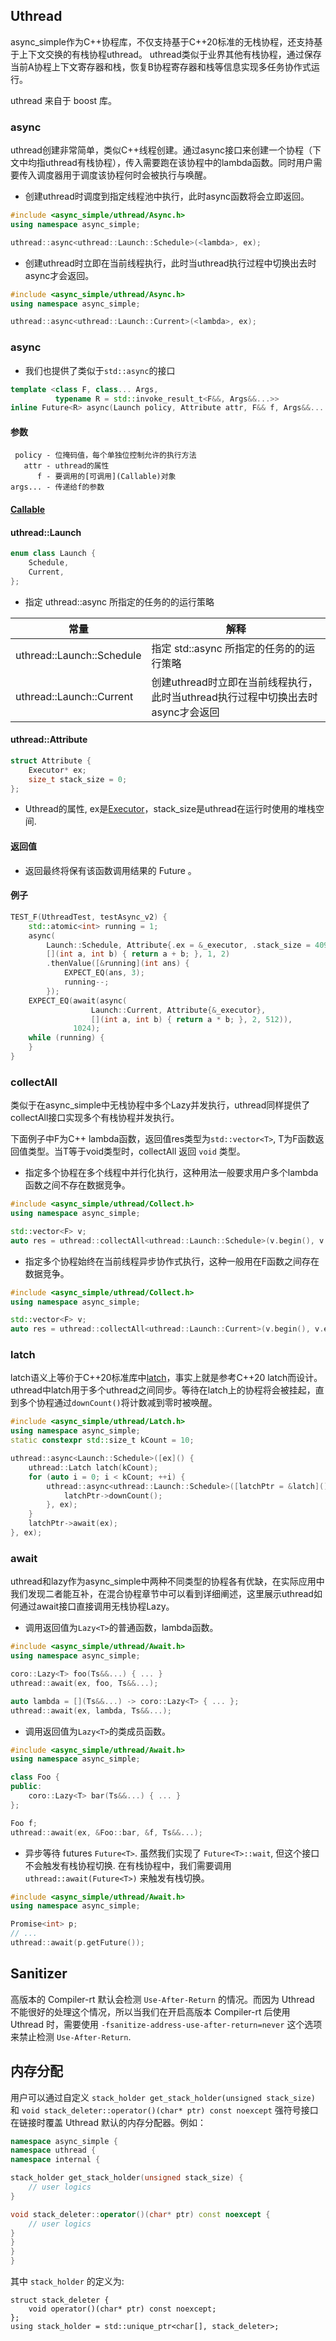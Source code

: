 ## Uthread

async_simple作为C++协程库，不仅支持基于C++20标准的无栈协程，还支持基于上下文交换的有栈协程uthread。
uthread类似于业界其他有栈协程，通过保存当前A协程上下文寄存器和栈，恢复B协程寄存器和栈等信息实现多任务协作式运行。

uthread 来自于 boost 库。

### async

uthread创建非常简单，类似C++线程创建。通过async接口来创建一个协程（下文中均指uthread有栈协程），传入需要跑在该协程中的lambda函数。同时用户需要传入调度器用于调度该协程何时会被执行与唤醒。

- 创建uthread时调度到指定线程池中执行，此时async函数将会立即返回。

```cpp
#include <async_simple/uthread/Async.h>
using namespace async_simple;

uthread::async<uthread::Launch::Schedule>(<lambda>, ex);
```

- 创建uthread时立即在当前线程执行，此时当uthread执行过程中切换出去时async才会返回。

```cpp
#include <async_simple/uthread/Async.h>
using namespace async_simple;

uthread::async<uthread::Launch::Current>(<lambda>, ex);
```

### async

- 我们也提供了类似于`std::async`的接口

```cpp
template <class F, class... Args,
          typename R = std::invoke_result_t<F&&, Args&&...>>
inline Future<R> async(Launch policy, Attribute attr, F&& f, Args&&... args) 
```

#### 参数
```
 policy - 位掩码值，每个单独位控制允许的执行方法
   attr - uthread的属性
      f - 要调用的[可调用](Callable)对象 
args... - 传递给f的参数
```
#### [Callable](https://zh.cppreference.com/w/cpp/named_req/Callable)

#### uthread::Launch
```cpp
enum class Launch {
    Schedule,
    Current,
};
```
- 指定 uthread::async 所指定的任务的的运行策略

| 常量                        | 解释  |
|--------------------------- |--------------|
| uthread::Launch::Schedule  | 指定 std::async 所指定的任务的的运行策略 |
| uthread::Launch::Current   | 创建uthread时立即在当前线程执行，此时当uthread执行过程中切换出去时async才会返回 |

#### uthread::Attribute
```cpp
struct Attribute {
    Executor* ex;
    size_t stack_size = 0;
};
```
- Uthread的属性, ex是[Executor](Executor.md)，stack_size是uthread在运行时使用的堆栈空间.

#### 返回值
- 返回最终将保有该函数调用结果的 Future 。 

#### 例子
```cpp
TEST_F(UthreadTest, testAsync_v2) {
    std::atomic<int> running = 1;
    async(
        Launch::Schedule, Attribute{.ex = &_executor, .stack_size = 4096},
        [](int a, int b) { return a + b; }, 1, 2)
        .thenValue([&running](int ans) {
            EXPECT_EQ(ans, 3);
            running--;
        });
    EXPECT_EQ(await(async(
                  Launch::Current, Attribute{&_executor},
                  [](int a, int b) { return a * b; }, 2, 512)),
              1024);
    while (running) {
    }
}
```

###  collectAll

类似于在async_simple中无栈协程中多个Lazy并发执行，uthread同样提供了collectAll接口实现多个有栈协程并发执行。

下面例子中F为C++ lambda函数，返回值res类型为`std::vector<T>`, T为F函数返回值类型。当T等于void类型时，collectAll 返回
`void` 类型。

- 指定多个协程在多个线程中并行化执行，这种用法一般要求用户多个lambda函数之间不存在数据竞争。

```cpp
#include <async_simple/uthread/Collect.h>
using namespace async_simple;

std::vector<F> v;
auto res = uthread::collectAll<uthread::Launch::Schedule>(v.begin(), v.end(), ex);
```

- 指定多个协程始终在当前线程异步协作式执行，这种一般用在F函数之间存在数据竞争。

```cpp
#include <async_simple/uthread/Collect.h>
using namespace async_simple;

std::vector<F> v;
auto res = uthread::collectAll<uthread::Launch::Current>(v.begin(), v.end(), ex);
```

### latch

latch语义上等价于C++20标准库中[latch](https://en.cppreference.com/w/cpp/thread/latch)，事实上就是参考C++20 latch而设计。uthread中latch用于多个uthread之间同步。等待在latch上的协程将会被挂起，直到多个协程通过`downCount()`将计数减到零时被唤醒。

```cpp
#include <async_simple/uthread/Latch.h>
using namespace async_simple;
static constexpr std::size_t kCount = 10;

uthread::async<Launch::Schedule>([ex]() {
    uthread::Latch latch(kCount);
    for (auto i = 0; i < kCount; ++i) {
        uthread::async<uthread::Launch::Schedule>([latchPtr = &latch]() {
            latchPtr->downCount();
        }, ex);
    }
    latchPtr->await(ex);
}, ex);
```

### await

uthread和lazy作为async_simple中两种不同类型的协程各有优缺，在实际应用中我们发现二者能互补，在混合协程章节中可以看到详细阐述，这里展示uthread如何通过await接口直接调用无栈协程Lazy。

- 调用返回值为`Lazy<T>`的普通函数，lambda函数。

```cpp
#include <async_simple/uthread/Await.h>
using namespace async_simple;

coro::Lazy<T> foo(Ts&&...) { ... }
uthread::await(ex, foo, Ts&&...);

auto lambda = [](Ts&&...) -> coro::Lazy<T> { ... };
uthread::await(ex, lambda, Ts&&...);
```

- 调用返回值为`Lazy<T>`的类成员函数。

```cpp
#include <async_simple/uthread/Await.h>
using namespace async_simple;

class Foo {
public:
    coro::Lazy<T> bar(Ts&&...) { ... }
};

Foo f;
uthread::await(ex, &Foo::bar, &f, Ts&&...);
```

- 异步等待 futures `Future<T>`. 虽然我们实现了 `Future<T>::wait`, 但这个接口不会触发有栈协程切换. 在有栈协程中，我们需要调用 `uthread::await(Future<T>)` 来触发有栈切换。

```cpp
#include <async_simple/uthread/Await.h>
using namespace async_simple;

Promise<int> p;
// ...
uthread::await(p.getFuture());
```

## Sanitizer

高版本的 Compiler-rt 默认会检测 `Use-After-Return` 的情况。而因为 Uthread 不能很好的处理这个情况，所以当我们在开启高版本 Compiler-rt 后使用 Uthread 时，需要使用 `-fsanitize-address-use-after-return=never` 这个选项来禁止检测 `Use-After-Return`.

## 内存分配

用户可以通过自定义 `stack_holder get_stack_holder(unsigned stack_size)` 和 `void stack_deleter::operator()(char* ptr) const noexcept` 强符号接口
在链接时覆盖 Uthread 默认的内存分配器。例如：

```C++
namespace async_simple {
namespace uthread {
namespace internal {

stack_holder get_stack_holder(unsigned stack_size) {
    // user logics
}

void stack_deleter::operator()(char* ptr) const noexcept {
    // user logics
}
}
}
}
```

其中 `stack_holder` 的定义为:

```
struct stack_deleter {
    void operator()(char* ptr) const noexcept;
};
using stack_holder = std::unique_ptr<char[], stack_deleter>;
```

